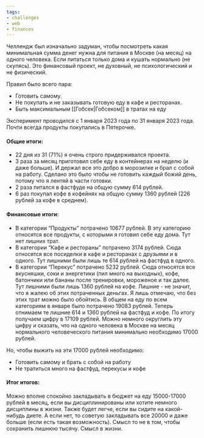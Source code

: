 ```yaml
---
tags: 
- challenges
- web
- finances
---
```


Челлендж был изначально задуман, чтобы посмотреть какая минимальная сумма денег нужна для питания в Москве (на месяц) на одного человека. Если питаться только дома и кушать нормально (не скупясь). Это финансовый проект, не духовный, не психологический и не физический.

Правил было всего пара:
- Готовить самому.  
- Не покупать и не заказывать готовую еду в кафе и ресторанах.
- Быть максимальным [[Гобсек|Гобсеком]] в тратах на еду

Эксперимент проводился с 1 января 2023 года по 31 января 2023 года.
Почти всегда продукты покупались в Пятерочке.

#### Общие итоги:
- 22 дня из 31 (71%) я очень строго придерживался проекта.
- 3 раза за месяц приготовил себе еду в контейнерах на неделю (и даже больше). И держал все это добро в морозилке и брал с собой на работу. Сделано это было чтобы не готовить каждый божий день, потому что я лентяй в части готовки.
- 2 раза питался в фастфуде на общую сумму 614 рублей.
- 6 раз покупал кофе в кофейнях на общую сумму 1360 рублей (226 рублей за кофе в среднем).

#### Финансовые итоги:
- В категории “Продукты” потрачено 10677 рублей. В эту категорию относятся все продукты, с которыми я готовил себе еду дома. Тут нет лишних трат.
- В категории “Кафе и рестораны” потрачено 3174 рублей. Сюда относятся все посиделки в кафе и ресторанах с друзьями и в одного. Тут лишними были лишь те 614 рублей на фастфуд в одного.
- В категории “Перекус” потрачено 5232 рублей. Сюда относятся все вкусняшки, соки и энергетики (пил много на выходных), кофе, батончики или бананы после тренировки, мороженое и так далее. Тут лишними были лишь 1360 рублей на кофе.
Лишние - не значит, что я жалею об этих потраченных деньгах. Я лишь отмечаю, что без этих трат можно было обойтись.
В общем на еду по всем категориям в январе было потрачено 19083 рублей.
Теперь отнимаем те лишние 614 и 1360 рублей на фастфуд и кофе. По итогу получаем цифру в 17109 рублей. Можно немного округлить эту цифру и сказать, что на одного человека в Москве на месяц нормального человеческого питания минимально необходимо 17000 рублей.

Но, чтобы выжить на эти 17000 рублей необходимо:
- Готовить самому и брать с собой на работу
- Не тратиться много на фастфуд, перекусы и кофе

#### Итог итогов:
Можно вполне спокойно закладывать в бюджет на еду 15000-17000 рублей в месяц, если вы дисциплинированы или хотите немного дисциплины в жизни. Также будет легче, если вы сидите на какой-нибудь диете. А если нет, то советую закладывать все 20000 и даже больше (если есть такая возможность). Смысл то не в том, чтобы сохранить лишнюю тысячу. Смысл в жизни.